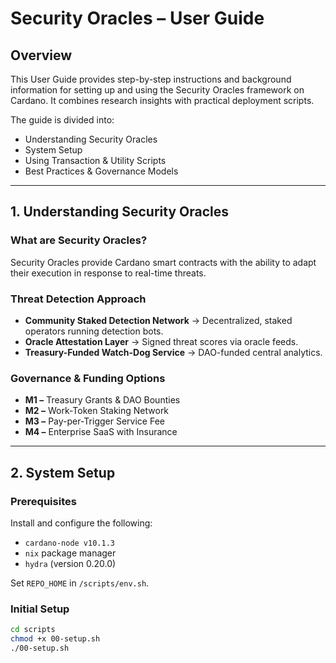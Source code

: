 # Security Oracles – User Guide

## Overview

This User Guide provides step-by-step instructions and background information for setting up and using the Security Oracles framework on Cardano. It combines research insights with practical deployment scripts.

The guide is divided into:

- Understanding Security Oracles
- System Setup
- Using Transaction & Utility Scripts
- Best Practices & Governance Models

---

## 1. Understanding Security Oracles

### What are Security Oracles?

Security Oracles provide Cardano smart contracts with the ability to adapt their execution in response to real-time threats.

### Threat Detection Approach

- **Community Staked Detection Network** → Decentralized, staked operators running detection bots.  
- **Oracle Attestation Layer** → Signed threat scores via oracle feeds.  
- **Treasury-Funded Watch-Dog Service** → DAO-funded central analytics.  

### Governance & Funding Options

- **M1 –** Treasury Grants & DAO Bounties  
- **M2 –** Work-Token Staking Network  
- **M3 –** Pay-per-Trigger Service Fee  
- **M4 –** Enterprise SaaS with Insurance  

---

## 2. System Setup

### Prerequisites

Install and configure the following:

- `cardano-node v10.1.3`
- `nix` package manager
- `hydra` (version 0.20.0)

Set `REPO_HOME` in `/scripts/env.sh`.

### Initial Setup

```bash
cd scripts
chmod +x 00-setup.sh
./00-setup.sh
